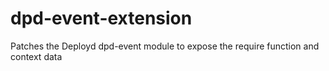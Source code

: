 dpd-event-extension
===================

Patches the Deployd dpd-event module to expose the require function and context data
